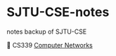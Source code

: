 # SJTU-CSE-notes
notes backup of SJTU-CSE

:book: CS339 [Computer Networks](https://github.com/PeiyuChen1005/SJTU-CSE-notes/blob/main/CS339-Computer-Networks.pdf)
